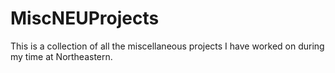 # MiscNEUProjects
This is a collection of all the miscellaneous projects I have worked on during my time at Northeastern.
